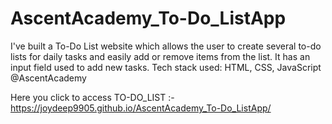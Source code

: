 # AscentAcademy_To-Do_ListApp
I've built a To-Do List website which allows the user to create several to-do lists for daily tasks and easily add or remove items from the list. It has an input field used to add new tasks. Tech stack used: HTML, CSS, JavaScript @AscentAcademy

Here you click to access TO-DO_LIST :- https://joydeep9905.github.io/AscentAcademy_To-Do_ListApp/
